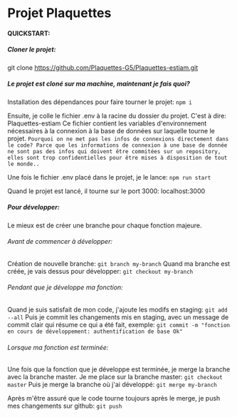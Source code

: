 # Projet Plaquettes


#### QUICKSTART:
##### Cloner le projet:
git clone https://github.com/Plaquettes-G5/Plaquettes-estiam.git

##### Le projet est cloné sur ma machine, maintenant je fais quoi?

Installation des dépendances pour faire tourner le projet:
`npm i`

Ensuite, je colle le fichier .env à la racine du dossier du projet.
C'est à dire: Plaquettes-estiam
Ce fichier contient les variables d'environnement nécessaires à la connexion à la base de données sur laquelle tourne le projet.
`Pourquoi on ne met pas les infos de connexions directement dans le code? Parce que les informations de connexion à une base de donnée ne sont pas des infos qui doivent être commitées sur un repository, elles sont trop confidentielles pour être mises à disposition de tout le monde..`

Une fois le fichier .env placé dans le projet, je le lance:
`npm run start`

Quand le projet est lancé, il tourne sur le port 3000: localhost:3000

##### Pour développer:

Le mieux est de créer une branche pour chaque fonction majeure.
###### Avant de commencer à développer:
Création de nouvelle branche:
`git branch my-branch`
Quand ma branche est créée, je vais dessus pour développer:
`git checkout my-branch`

###### Pendant que je développe ma fonction:

Quand je suis satisfait de mon code, j'ajoute les modifs en staging:
`git add --all`
Puis je commit les changements mis en staging, avec un message de commit clair qui résume ce qui a été fait, exemple:
`git commit -m "fonction en cours de développement: authentification de base Ok"`

###### Lorsque ma fonction est terminée:

Une fois que la fonction que je développe est terminée, je merge la branche avec la branche master.
Je me place sur la branche master:
`git checkout master`
Puis je merge la branche où j'ai développé:
`git merge my-branch`

Après m'être assuré que le code tourne toujours après le merge, je push mes changements sur github:
`git push`

